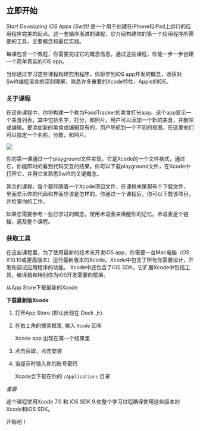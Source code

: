## 立即开始

_Start Developing iOS Apps (Swift)_ 是一个用于创建在iPhone和iPad上运行的应用程序完美的起点。这一套循序渐进的课程，它介绍构建你的第一个应用程序所需要的工具，主要概念和最佳实践。

每课包含一个教程，你需要完成它的概念信息。通过这些课程，你能一步一步创建一个简单真实的iOS app。

当你通过学习这些课程构建应用程序，你将学到iOS app开发的概念，收获对Swift编程语言的深刻理解，熟悉许多重要的Xcode特性，Apple的IDE。

### 关于课程

在这些课程中，你将构建一个称为FoodTracker的美食打分app。这个app显示一个美食列表，其中包括名字，打分，和照片。用户可以添加一个新的美食，并删除或编辑。要添加新的美食或编辑现有的，用户导航到一个不同的视图，在这里他们可以指定一个名称，分数，和照片。

![](https://developer.apple.com/library/ios/referencelibrary/GettingStarted/DevelopiOSAppsSwift/Art/8_sim_navbar_2x.png)

你的第一课通过一个playground文件实现，它是Xcode的一个文件格式，通过它，你能即时的看到代码交互的结果。你可以下载playground文件，在Xcode中打开它，并用它来熟悉Swift的关键概念。

其余的课程，每个都伴随着一个Xcode项目文件，在课程末尾都有个下载文件，里面显示你的代码和界面应该是怎样的。你通过一个课程后，你可以下载该项目，并检查你的工作。

如果您需要参考一些已学过的概念，使用术语表来唤醒你的记忆。术语表是个链接，遍及整个课程。

### 获取工具

在这些课程里，为了使用最新的技术来开发iOS app，你需要一台Mac电脑（OS X10.10或更高版本）运行最新版本的Xcode。Xcode中包含了所有你需要设计，开发和调试应用程序的功能。 Xcode中还包含了iOS SDK，它扩展Xcode中包括工具，编译器和特别你为iOS开发需要的框架。

从App Store下载最新的Xcode

**下载最新版Xcode**

1.  打开App Store (默认出现在 Dock 上).

2.  在右上角的搜索框里, 输入 `Xcode` 回车

    Xcode app 出现在第一个结果里

3.  点击获取，点击安装

4.  当提示时输入你的账号密码

    Xcode会下载在你的 `/Applications` 目录

*重要*

这个课程使用Xcode 7.0 和 iOS SDK 9.你整个学习过程确保使用这些版本的Xcode和iOS SDK。



开始吧！
